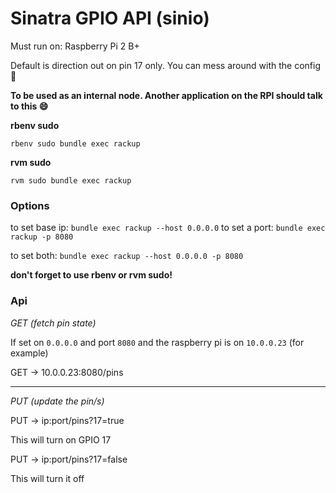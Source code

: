 # Sinatra GPIO API (sinio)

Must run on: Raspberry Pi 2 B+

Default is direction out on pin 17 only. You can mess around with the config :tada:

**To be used as an internal node. Another application on the RPI should talk to this :smile:**

**rbenv sudo**

`rbenv sudo bundle exec rackup`

**rvm sudo**

`rvm sudo bundle exec rackup`

### Options

to set base ip: `bundle exec rackup --host 0.0.0.0`
to set a port: `bundle exec rackup -p 8080`

to set both: `bundle exec rackup --host 0.0.0.0 -p 8080`

**don't forget to use rbenv or rvm sudo!**

### Api

*GET (fetch pin state)*

If set on `0.0.0.0` and port `8080` and the raspberry pi is on `10.0.0.23` (for example)

GET -> 10.0.0.23:8080/pins

***

*PUT (update the pin/s)*

PUT -> ip:port/pins?17=true

This will turn on GPIO 17

PUT -> ip:port/pins?17=false

This will turn it off

